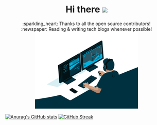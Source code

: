 # <div align="center">Hi there <img src="https://media.giphy.com/media/hvRJCLFzcasrR4ia7z/giphy.gif" width="25px"> </h1>
</div>

<div align="center">:sparkling_heart: Thanks to all the open source contributors!</div>

<div align="center">:newspaper: Reading & writing tech blogs whenever possible!</div>

<div align=center>
<img src="https://github.com/Cuom/Cuom/blob/main/code.gif" width="320" alt="GIF">
</div>

   [![Anurag's GitHub stats](https://github-readme-stats.vercel.app/api?username=Cuom)](https://github.com/anuraghazra/github-readme-stats)
   [![GitHub Streak](https://github-readme-streak-stats.herokuapp.com/?user=Cuom)](https://git.io/streak-stats)

